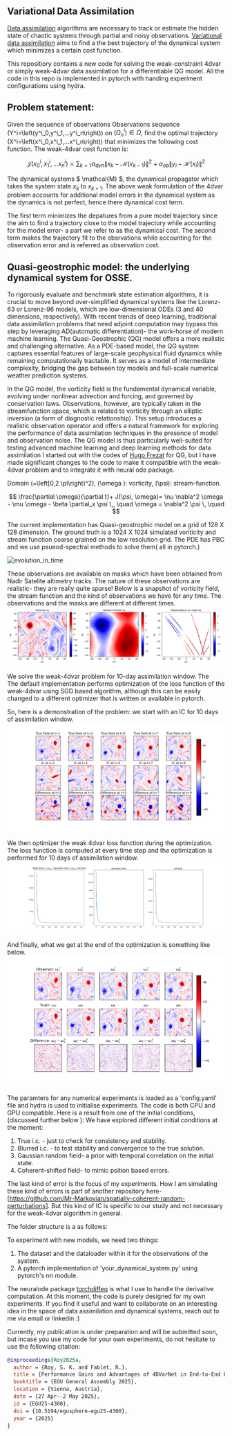 ## Variational Data Assimilation
[Data assimilation](https://www.ecmwf.int/en/research/data-assimilation) algorithms are necessary to track or estimate the hidden state of chaotic systems through partial and noisy observations. 
[Variational data assimilation](https://link.springer.com/chapter/10.1007/978-3-030-96709-3_5) aims to find a the best trajectory of the dynamical system which minimizes a certain cost function. 

This repositiory contains a new code for solving the weak-constraint 4dvar or simply weak-4dvar data assimilation for a differentiable QG model. All the code in this repo is implemented in pytorch with handing experiment configurations using hydra. 

## Problem statement: 
Given the sequence of observations Observations sequence \(Y^i=\left(y^i_0,y^i_1,...y^i_n\right)\) on $\left(\Omega^i_n\right) \in \Omega$, find the optimal trajectory  \(X^i=\left(x^i_0,x^i_1,...x^i_n\right)\) that minimizes the following cost function. 
The weak-4dvar cost function is:

$$\mathcal{J}(x^i_0,x^i_1,...x^i_n)=\sum_{k=1} \alpha_{dyn} \| x_k - \mathcal{M}(x_{k-1}) \|^2+ \alpha_{ob} \|y_i-\mathcal{H}(x_i)\|^2$$

The dynamical systems $ \mathcal{M} $, the dynamical propagator which takes the system state $x_k$ to $x_{k+1}$.
The above weak formulation of the 4dvar problem accounts for additional model errors in the dynamical system as the dynamics is not perfect, hence there dynamical cost term.

The first term minimizes the depatures from a pure model trajectory since the aim to find a trajectory close to the model trajectory while accounting for the model error- a part we refer to as the dynamical cost. The second term makes the trajectory fit to the obsrvations while accounting for the observation error and is referred as observation cost.

## Quasi-geostrophic model: the underlying dynamical system for OSSE.
To rigorously evaluate and benchmark state estimation algorithms, it is crucial to move beyond over-simplified dynamical systems like the Lorenz-63 or Lorenz-96 models, which are low-dimensional ODEs (3 and 40 dimensions, respectively). With recent trends of deep learning, traditional data assimilation problems that need adjoint computation may bypass this step by leveraging AD(automatic differentiation)- the work-horse of modern machine learning. The Quasi-Geostrophic (QG) model offers a more realistic and challenging alternative. As a PDE-based model, the QG system captures essential features of large-scale geophysical fluid dynamics while remaining computationally tractable. It serves as a model of intermediate complexity, bridging the gap between toy models and full-scale numerical weather prediction systems.

In the QG model, the vorticity field is the fundamental dynamical variable, evolving under nonlinear advection and forcing, and governed by conservation laws. Observations, however, are typically taken in the streamfunction space, which is related to vorticity through an elliptic inversion (a form of diagnostic relationship). This setup introduces a realistic observation operator and offers a natural framework for exploring the performance of data assimilation techniques in the presence of model and observation noise. The QG model is thus particularly well-suited for testing advanced machine learning and deep learning methods for data assimilation I started out with the codes of [Hugo Frezat](https://github.com/hrkz/torchqg) for QG, but I have made significant changes to the code to make it compatible with the weak-4dvar problem and to integrate it with neural ode package.

Domain \(=\left[0,2 \pi\right)^2\), \(\omega \): vorticity, \(\psi\): stream-function.

$$
\frac{\partial \omega}{\partial t}+ J(\psi, \omega)= \nu \nabla^2 \omega - \mu \omega - \beta \partial_x \psi \,, \quad \omega = \nabla^2 \psi \, \quad $$

The current implementation has Quasi-geostrophic model on a grid of $128$ X $128$  dimension. The ground truth is a $1024$ X $1024$ simulated voriticity and stream function coarse grained on the low resolution grid. The PDE has PBC and we use psueod-spectral methods to solve them( all in pytorch.)

![evolution_in_time](figures/vorticity_sf_evolution.gif)


These observations are available on masks which have been obtained from Nadir Satelite altimetry tracks. The nature of these observations are realistic- they are really quite sparse! 
Below is a snapshot of vorticity field, the stream function and the kind of observations we have for any time. The observations and the masks are different at different times.
![vorticity_and_masks](figures/vort_sf_obs_128.png)


We solve the weak-4dvar problem for 10-day assimilation window. The  
The default implementation performs optimization of the loss function of the weak-4dvar using SGD based algorithm, although this can be easily changed to a different optimizer that is written or available in pytorch. 

So, here is a demonstration of the problem: we start with an IC for 10 days of assimilation window.
![truth and error](figures/Position-based-error-for-ic.png)


We then optimizer the weak 4dvar loss function during the optimization. The loss function is computed at every time step and the optimization is performed for 10 days of assimilation window.
![loss_function](figures/loss_vor_truth_and_optimal_sol_sigma_15_ic_alpha_obs_1.0.png)

And finally, what we get at the end of the optimization is something like below.
![truth and error](figures/vor_truth_and_optimal_sol_sigma_15_ic_alpha_obs_1.0.png)


The paramters for any numerical experiments is loaded as a 'config.yaml' file and hydra is used to initialise experiments. The code is both CPU and GPU compatible. 
Here is a result from one of the initial conditions, (discussed further below ):
We have explored different initial conditions at the moment:

1. True i.c. - just to check for consistency and stability.
2. Blurred i.c. - to test stability and convergence to the true solution.
3. Gaussian random field- a prior with temporal correlation on the initial state.
4. Coherent-shifted field- to mimic psition based errors.

The last kind of error is the focus of my experiments. How I am simulating these kind of errors is part of another repository here-[https://github.com/Mr-Markovian/spatially-coherent-random-perturbations]. 
But this kind of IC is specific to our study and not necessary for the weak-4dvar algorithm in general. 


The folder structure is a as follows:

To experiment with new models, we need two things:
1. The dataset and the dataloader within it for the observations of the system.
2. A pytorch implementation of 'your_dynamical_system.py' using pytorch's nn module.

The neuralode package [torchdiffeq](https://github.com/rtqichen/torchdiffeq) is what I use to handle the derivative computation. At this moment, the code is purely designed for my own experiments. If you find it useful and want to collaborate on an interesting idea in the space of data assimilation and dynamical systems, reach out to me via email or linkedin :)

Currently, my publication is under preparation and will be submitted soon, but incase you use my code for your own experiments, do not hesitate to use the following citation:
```bibtex
@inproceedings{Roy2025a,
  author = {Roy, S. K. and Fablet, R.},
  title = {Performance Gains and Advantages of 4DVarNet in End-to-End Learning for Data Assimilation},
  booktitle = {EGU General Assembly 2025},
  location = {Vienna, Austria},
  date = {27 Apr--2 May 2025},
  id = {EGU25-4300},
  doi = {10.5194/egusphere-egu25-4300},
  year = {2025}
}

```

<script type="text/javascript" async
  src="https://cdnjs.cloudflare.com/ajax/libs/mathjax/2.7.7/MathJax.js?config=TeX-MML-AM_CHTML">
</script>

<script type="text/javascript" async
  src="https://cdn.jsdelivr.net/npm/mathjax@3/es5/tex-mml-chtml.js">
</script>